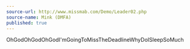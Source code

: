 ```yaml
---
source-url: http://www.missmab.com/Demo/Leader02.php
source-name: Mink (DMFA)
published: true
---
```


<p>OhGodOhGodOhGodI'mGoingToMissTheDeadlineWhyDoISleepSoMuch</p>



